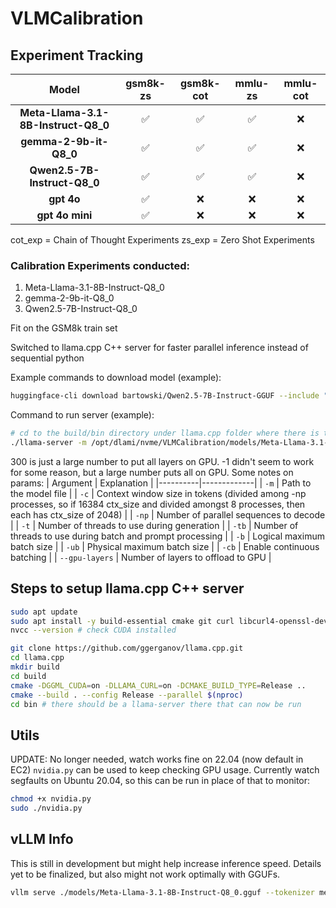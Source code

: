 # VLMCalibration

## Experiment Tracking

| **Model**                           | **gsm8k-zs** | **gsm8k-cot** | **mmlu-zs** | **mmlu-cot** |
|:----------------------------------:|:---------:|:-------------:|:--------:|:------------:|
| **Meta-Llama-3.1-8B-Instruct-Q8_0**|     ✅    |       ✅      |     ✅   |      ❌      |
| **gemma-2-9b-it-Q8_0**             |     ✅    |       ✅      |     ✅   |      ❌      |
| **Qwen2.5-7B-Instruct-Q8_0**       |     ✅    |       ✅      |     ✅   |      ❌      |
| **gpt 4o**                         |     ✅    |       ❌      |     ❌   |      ❌      |
| **gpt 4o mini**                    |     ✅    |       ❌      |     ❌   |      ❌      |

cot_exp = Chain of Thought Experiments
zs_exp = Zero Shot Experiments

### Calibration Experiments conducted:

1. Meta-Llama-3.1-8B-Instruct-Q8_0
2. gemma-2-9b-it-Q8_0
3. Qwen2.5-7B-Instruct-Q8_0

Fit on the GSM8k train set

Switched to llama.cpp C++ server for faster parallel inference instead of sequential python

Example commands to download model (example):
```bash
huggingface-cli download bartowski/Qwen2.5-7B-Instruct-GGUF --include "Qwen2.5-7B-Instruct-Q8_0.gguf" --local-dir ./models
```

Command to run server (example):
```bash
# cd to the build/bin directory under llama.cpp folder where there is the llama-server binary, see setup below
./llama-server -m /opt/dlami/nvme/VLMCalibration/models/Meta-Llama-3.1-8B-Instruct-Q8_0.gguf -c 16384 -np 8 -t 8 -tb 8 -b 4096 -ub 2048 -cb --gpu-layers 300
```

300 is just a large number to put all layers on GPU. -1 didn't seem to work for some reason, but a large number puts all on GPU. Some notes on params:
| Argument | Explanation |
|----------|-------------|
| `-m` | Path to the model file |
| `-c` | Context window size in tokens (divided among -np processes, so if 16384 ctx_size and divided amongst 8 processes, then each has ctx_size of 2048) |
| `-np` | Number of parallel sequences to decode |
| `-t` | Number of threads to use during generation |
| `-tb` | Number of threads to use during batch and prompt processing |
| `-b` | Logical maximum batch size |
| `-ub` | Physical maximum batch size |
| `-cb` | Enable continuous batching |
| `--gpu-layers` | Number of layers to offload to GPU |


## Steps to setup llama.cpp C++ server
```bash
sudo apt update
sudo apt install -y build-essential cmake git curl libcurl4-openssl-dev
nvcc --version # check CUDA installed
```

```bash
git clone https://github.com/ggerganov/llama.cpp.git
cd llama.cpp
mkdir build
cd build
cmake -DGGML_CUDA=on -DLLAMA_CURL=on -DCMAKE_BUILD_TYPE=Release ..
cmake --build . --config Release --parallel $(nproc)
cd bin # there should be a llama-server there that can now be run
```

## Utils
UPDATE: No longer needed, watch works fine on 22.04 (now default in EC2)
`nvidia.py` can be used to keep checking GPU usage. Currently watch segfaults on Ubuntu 20.04, so this can be run in place of that to monitor:

```bash
chmod +x nvidia.py
sudo ./nvidia.py
```

## vLLM Info
This is still in development but might help increase inference speed. Details yet to be finalized, but also might not work optimally with GGUFs.
```bash
vllm serve ./models/Meta-Llama-3.1-8B-Instruct-Q8_0.gguf --tokenizer meta-llama/Llama-3.1-8B-Instruct --trust-remote-code --max-model-len 4096 --host localhost --port 8080 --max-num-batched-tokens 8192
```


